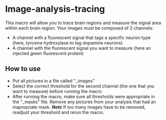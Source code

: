 # Image-analysis-tracing

This macro will allow you to trace brain regions and measure the signal area within each brain region. Your images must be composed of 2 channels: 
+ A channel with a fluorescent signal that tags a specific neuron type (here, tyrosine hydroxylase to tag dopamine neurons)
+ A channel with the fluorescent signal you want to measure (here an injected green fluorescent protein)

## How to use

+ Put all pictures in a file called "_images"
+ Select the correct threshold for the second channel (the one that you want to measure) before running the macro
+ After running the macro, make sure all thresholds were appropriate in the "_masks" file. Remove any pictures from your analysis that had an inapropriate mask. 
***Note***
If too many images have to be removed, readjust your threshold and rerun the macro.
